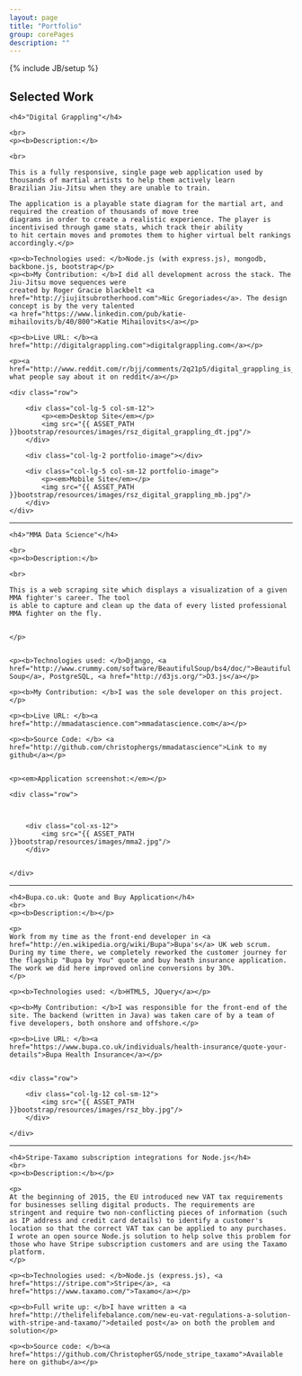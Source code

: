```yaml
---
layout: page
title: "Portfolio"
group: corePages
description: ""
---
```

{% include JB/setup %}

<h2>Selected Work</h2>

<section class="portfolio-piece">

	<h4>"Digital Grappling"</h4>

	<br>
	<p><b>Description:</b> 

	<br>

	This is a fully responsive, single page web application used by thousands of martial artists to help them actively learn
	Brazilian Jiu-Jitsu when they are unable to train.

	The application is a playable state diagram for the martial art, and required the creation of thousands of move tree
	diagrams in order to create a realistic experience. The player is incentivised through game stats, which track their ability
	to hit certain moves and promotes them to higher virtual belt rankings accordingly.</p>

	<p><b>Technologies used: </b>Node.js (with express.js), mongodb, backbone.js, bootstrap</p>
	<p><b>My Contribution: </b>I did all development across the stack. The Jiu-Jitsu move sequences were
	created by Roger Gracie blackbelt <a href="http://jiujitsubrotherhood.com">Nic Gregoriades</a>. The design concept is by the very talented
	<a href="https://www.linkedin.com/pub/katie-mihailovits/b/40/800">Katie Mihailovits</a></p>

	<p><b>Live URL: </b><a href="http://digitalgrappling.com">digitalgrappling.com</a></p>

	<p><a href="http://www.reddit.com/r/bjj/comments/2q21p5/digital_grappling_is_here/">Here's what people say about it on reddit</a></p>

	<div class="row">

		<div class="col-lg-5 col-sm-12">
			<p><em>Desktop Site</em></p>
			<img src="{{ ASSET_PATH }}bootstrap/resources/images/rsz_digital_grappling_dt.jpg"/>
		</div>

		<div class="col-lg-2 portfolio-image"></div>

		<div class="col-lg-5 col-sm-12 portfolio-image">
			<p><em>Mobile Site</em></p>
			<img src="{{ ASSET_PATH }}bootstrap/resources/images/rsz_digital_grappling_mb.jpg"/> 
		</div>
	</div>

</section>

<hr>

<section class="portfolio-piece">

	<h4>"MMA Data Science"</h4>

	<br>
	<p><b>Description:</b> 

	<br>

	This is a web scraping site which displays a visualization of a given MMA fighter's career. The tool
	is able to capture and clean up the data of every listed professional MMA fighter on the fly.


	</p>


	<p><b>Technologies used: </b>Django, <a href="http://www.crummy.com/software/BeautifulSoup/bs4/doc/">Beautiful Soup</a>, PostgreSQL, <a href="http://d3js.org/">D3.js</a></p>

	<p><b>My Contribution: </b>I was the sole developer on this project.</p>

	<p><b>Live URL: </b><a href="http://mmadatascience.com">mmadatascience.com</a></p>

	<p><b>Source Code: </b> <a href="http://github.com/christophergs/mmadatascience">Link to my github</a></p>


	<p><em>Application screenshot:</em></p>
	
	<div class="row">



		<div class="col-xs-12">
			<img src="{{ ASSET_PATH }}bootstrap/resources/images/mma2.jpg"/>
		</div>


	</div>

</section>

<hr>

<section class="portfolio-piece">

	<h4>Bupa.co.uk: Quote and Buy Application</h4>
	<br>
	<p><b>Description:</b></p> 

	<p>
	Work from my time as the front-end developer in <a href="http://en.wikipedia.org/wiki/Bupa">Bupa's</a> UK web scrum. During my time there, we completely reworked the customer journey for the flagship "Bupa by You" quote and buy heath insurance application. The work we did here improved online conversions by 30%.
	</p>

	<p><b>Technologies used: </b>HTML5, JQuery</a></p>

	<p><b>My Contribution: </b>I was responsible for the front-end of the site. The backend (written in Java) was taken care of by a team of five developers, both onshore and offshore.</p>

	<p><b>Live URL: </b><a href="https://www.bupa.co.uk/individuals/health-insurance/quote-your-details">Bupa Health Insurance</a></p>


	<div class="row">

		<div class="col-lg-12 col-sm-12">
			<img src="{{ ASSET_PATH }}bootstrap/resources/images/rsz_bby.jpg"/>
		</div>

	</div>

</section>

<hr>

<section class="portfolio-piece">

	<h4>Stripe-Taxamo subscription integrations for Node.js</h4>
	<br>
	<p><b>Description:</b></p> 

	<p>
	At the beginning of 2015, the EU introduced new VAT tax requirements for businesses selling digital products. The requirements are stringent and require two non-conflicting pieces of information (such as IP address and credit card details) to identify a customer's location so that the correct VAT tax can be applied to any purchases. I wrote an open source Node.js solution to help solve this problem for those who have Stripe subscription customers and are using the Taxamo platform.
	</p>

	<p><b>Technologies used: </b>Node.js (express.js), <a href="https://stripe.com">Stripe</a>, <a href="https://www.taxamo.com/">Taxamo</a></p>

	<p><b>Full write up: </b>I have written a <a href="http://thelifelifebalance.com/new-eu-vat-regulations-a-solution-with-stripe-and-taxamo/">detailed post</a> on both the problem and solution</p>

	<p><b>Source code: </b><a href="https://github.com/ChristopherGS/node_stripe_taxamo">Available here on github</a></p>


</section>

